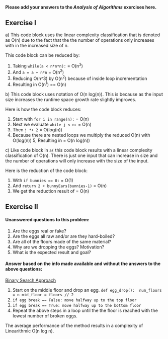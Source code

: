 #### Please add your answers to the ***Analysis of  Algorithms*** exercises here.

## Exercise I

a) This code block uses the linear complexity classification that is denoted as O(n)
   due to the fact that the the number of operations only increases with in the increased 
   size of n.
  
  This code block can be reduced by:
  
  1. Taking `while(a < n*n*n):` = O(n<sup>3</sup>)
  2. And `a = a + n*n` = O(n<sup>2</sup>)
  3. Reducing O(n^3) by O(n<sup>2</sup>) because of inside loop incrementation
  4. Resulting in O(n<sup>1</sup>) == O(n) 


b) This code block uses notation of O(n log(n)). This is because as the input size
   increases the runtime space growth rate slightly improves.
  
  Here is how the code block reduces:
  
  1. Start with `for i in range(n):` = O(n)
  2. Next we evaluate `while j < n:` = O(n)
  3. Then `j *+ 2` = O(log(n))
  4. Because there are nested loops we multiply the reduced O(n) with O(log(n))
  5, Resulting in = O(n log(n))


c) Like code block in `a(` this code block results with a linear complexity classification
   of O(n). There is just one input that can increase in size and the number of operations
   will only increase with the size of the input.
   
   Here is the reduction of the code block:
   
   1. With `if bunnies == 0:` = O(1)
   2. And `return 2 + bunnyEars(bunnies-1)` = O(n)
   3. We get the reduction result of = O(n)
   

## Exercise II

#### Unanswered questions to this problem:
 1. Are the eggs real or fake?
 2. Are the eggs all raw and/or are they hard-boiled?
 3. Are all of the floors made of the same material?
 4. Why are we dropping the eggs? Motivation?
 5. What is the expected result and goal?
 
 #### Answer based on the info made available and without the answers to the above questions:
 
 <u>Binary Search Approach</u>
 
 1. Start on the middle floor and drop an egg. ```def egg_drop(): 
                                                    num_floors = n
                                                    mid_floor = floors // 2```  
 2. `if egg break == False: move halfway up to the top floor` 
 3. `if egg break == True: move halfway up to the bottom floor`
 4. Repeat the above steps in a loop until the the floor is reached with the lowest
    number of broken eggs.
    
  The average performance of the method results in a complexity of Linearithmic O(n log n).
 
 
 
  
